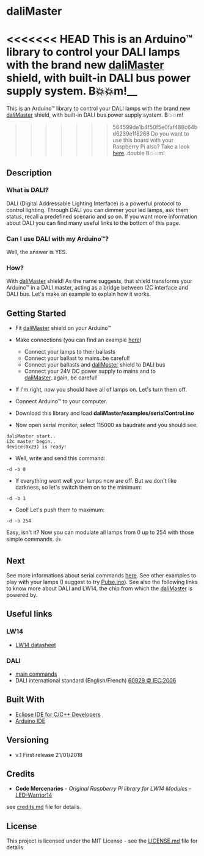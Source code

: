 # daliMaster

<<<<<<< HEAD
This is an Arduino™ library to control your DALI lamps with the brand new [daliMaster](https://www.ebay.it/itm/254211672779) shield, with built-in DALI bus power supply system. B:boom::boom:m!__
=======
This is an Arduino™ library to control your DALI lamps with the brand new [daliMaster](https://www.ebay.it/itm/254211672779) shield, with built-in DALI bus power supply system. B:boom::boom:m!
>>>>>>> 564599de1b4f50f5e0faf488c64bd6239e1f8268
Do you want to use this board with your Raspberry Pi also? Take a look [here](https://www.ebay.it/itm/254473848167)..double B:boom::boom:m!

## Description

### What is DALI?

DALI (Digital Addressable Lighting Interface) is a powerful protocol to control lighting. Through DALI you can dimmer your led lamps, ask them status, recall a predefined scenario and so on. If you want more information about DALI you can find many useful links to the bottom of this page.

### Can I use DALI with my Arduino™?

Well, the answer is YES.

### How?

With [daliMaster](https://www.ebay.it/itm/254211672779) shield! As the name suggests, that shield transforms your Arduino™ in a DALI master, acting as a bridge between I2C interface and DALI bus. Let's make an example to explain how it works.

## Getting Started

* Fit [daliMaster](https://www.ebay.it/itm/254211672779) shield on your Arduino™

* Make connections (you can find an example [here](https://www.ebay.it/itm/254211672779))
  * Connect your lamps to their ballasts
  * Connect your ballast to mains..be careful!
  * Connect your ballasts and [daliMaster](https://www.ebay.it/itm/254211672779) shield to DALI bus
  * Connect your 24V DC power supply to mains and to [daliMaster](https://www.ebay.it/itm/254211672779)..again, be careful!

* If I'm right, now you should have all of lamps on. Let's turn them off.

* Connect Arduino™ to your computer.

* Download this library and load **daliMaster/examples/serialControl.ino**

* Now open serial monitor, select 115000 as baudrate and you should see:
```
daliMaster start..
i2c master begin..
device(0x23) is ready!
```
* Well, write and send this command:
```
-d -b 0
```
* If everything went well your lamps now are off. But we don't like darkness, so let's switch them on to the minimum:
```
-d -b 1
```
* Cool! Let's push them to maximum:
```
-d -b 254
```
Easy, isn't it? Now you can modulate all lamps from 0 up to 254 with those simple commands. :thumbsup:

## Next

See more informations about serial commands [here](/examples/serialControl/README.MD). See other examples to play with your lamps (I suggest to try [Pulse.ino](/examples/pulse)). See also the following links to know more about DALI and LW14, the chip from which the [daliMaster](https://www.ebay.it/itm/254211672779) is powered by.

## Useful links

### LW14
* [LW14 datasheet](https://www.codemercs.com/downloads/ledwarrior/LW14_Datasheet.pdf)

### DALI
* [main commands](https://www.acmesystems.it/www_raspberry/openhab_dali/dali_commands.pdf)
* DALI international standard (English/French) [60929 © IEC:2006](http://jnhb.fszjzx.com/upload/biaozhun/pdf/IEC60929Y2006.PDF)

## Built With

* [Eclipse IDE for C/C++ Developers](https://www.eclipse.org/downloads/packages/eclipse-ide-cc-developers/lunar)
* [Arduino IDE](https://www.arduino.cc/en/main/software)

## Versioning

* v.1 First release 21/01/2018

## Credits

* **Code Mercenaries** - *Original Raspberry Pi library for LW14 Modules* - [LED-Warrior14](https://www.codemercs.com/en/software)

see [credits.md](credits.md) file for details.

## License

This project is licensed under the MIT License - see the [LICENSE.md](LICENSE.md) file for details
